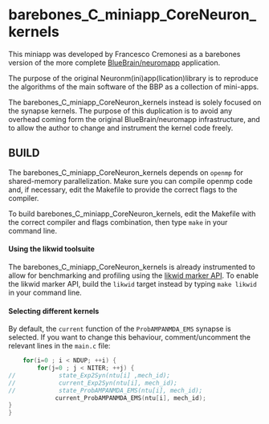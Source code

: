 # barebones_C_miniapp_CoreNeuron_kernels

This miniapp was developed by Francesco Cremonesi as a barebones version of the more complete 
[BlueBrain/neuromapp](https://github.com/BlueBrain/neuromapp.git) application.

The purpose of the original Neuronm(ini)app(lication)library is to reproduce the algorithms of the 
main software of the BBP as a collection of mini-apps.

The barebones_C_miniapp_CoreNeuron_kernels instead is solely focused on the synapse kernels.
The purpose of this duplication is to avoid any overhead coming form the original BlueBrain/neuromapp
infrastructure, and to allow the author to change and instrument the kernel code freely.

## BUILD

The barebones_C_miniapp_CoreNeuron_kernels depends on `openmp` for shared-memory parallelization. 
Make sure you can compile openmp code and, if necessary, edit the Makefile to provide the correct flags to the compiler.

To build barebones_C_miniapp_CoreNeuron_kernels, edit the Makefile with the correct compiler and flags combination, 
then type `make` in your command line.

#### Using the likwid toolsuite

The barebones_C_miniapp_CoreNeuron_kernels is already instrumented to allow for benchmarking and profiling using the
[likwid marker API](https://github.com/RRZE-HPC/likwid/wiki/TutorialMarkerC).
To enable the likwid marker API, build the `likwid` target instead by typing `make likwid` in your command line.

#### Selecting different kernels

By default, the `current` function of the `ProbAMPANMDA_EMS` synapse is selected. If you want to change this behaviour, 
comment/uncomment the relevant lines in the `main.c` file:
```c
    for(i=0 ; i < NDUP; ++i) {
        for(j=0 ; j < NITER; ++j) {
//            state_Exp2Syn(ntu[i] ,mech_id);
//            current_Exp2Syn(ntu[i], mech_id);
//            state_ProbAMPANMDA_EMS(ntu[i], mech_id);
             current_ProbAMPANMDA_EMS(ntu[i], mech_id);
}
}
```
